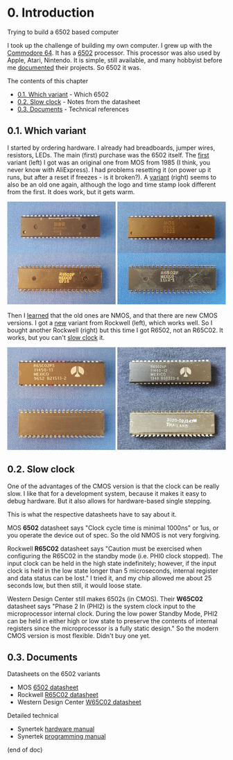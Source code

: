 # 0. Introduction

Trying to build a 6502 based computer

I took up the challenge of building my own computer.  I grew up with the [Commodore 64](https://en.wikipedia.org/wiki/Commodore_64). It has a [6502](https://en.wikipedia.org/wiki/MOS_Technology_6502) processor. This processor was also used by Apple, Atari, Nintendo. It is simple, still available, and many hobbyist before me [documented](http://6502.org/) their projects. So 6502 it was.

The contents of this chapter

- [0.1. Which variant](#01-Which-variant) - Which 6502
- [0.2. Slow clock](#02-Slow-clock) - Notes from the datasheet
- [0.3. Documents](#03-Documents) - Technical references

## 0.1. Which variant

I started by ordering hardware. I already had breadboards, jumper wires, resistors, LEDs. The main (first) purchase was the 6502 itself. The [first](https://www.aliexpress.com/item/32929325067.html) variant (left) I got was an original one from MOS from 1985 (I think, you never know with AliExpress). I had problems resetting it (on power up it runs, but after a reset if freezes - is it broken?).
A [variant](https://www.aliexpress.com/item/32841499879.html) (right) seems to also be an old one again, although the logo and time stamp look different from the first. It does work, but it gets warm.

[![6502 variant 1](6502-1s.jpg)](6502-1.png) [![6502 variant 3](6502-3s.jpg)](6502-3.png)

Then I [learned](http://wilsonminesco.com/NMOS-CMOSdif/) that the old ones are NMOS, and that there are new CMOS versions. I got a [new](https://www.aliexpress.com/item/32990938828.html) variant from Rockwell (left), which works well. So I bought another Rockwell (right) but this time I got R6502, not an R65C02. It works, but you can't [slow clock](#03-Slow-clock) it.

[![6502 variant 2](6502-2s.jpg)](6502-2.png) [![6502 variant 4](6502-4s.jpg)](6502-4.png)

## 0.2. Slow clock

One of the advantages of the CMOS version is that the clock can be really slow. I like that for a development system, because it makes it easy to debug hardware. But it also allows for hardware-based single stepping.

This is what the respective datasheets have to say about it.

MOS **6502** datasheet says "Clock cycle time is minimal 1000ns" or 1us, or you operate the device out of spec. So the old NMOS is not very forgiving.

Rockwell **R65C02** datasheet says "Caution must be exercised when configuring the R65C02 in the standby mode (i.e. PHI0 clock stopped). The input clock can be held in the high state indefinitely; however, if the input clock is held in the low state longer than 5 microseconds, internal register and data status can be lost." I tried it, and my chip allowed me about 25 seconds low, but then still, it would loose state.

Western Design Center still makes 6502s (in CMOS). Their **W65C02** datasheet says "Phase 2 In (PHI2) is the system clock input to the microprocessor internal clock. During the low power Standby Mode, PHI2 can be held in either high or low state to preserve the contents of internal registers since the microprocessor is a fully static design." So the modern CMOS version is most flexible. Didn't buy one yet.

## 0.3. Documents

Datasheets on the 6502 variants

- MOS [6502 datasheet](https://www.mdawson.net/vic20chrome/cpu/mos_6500_mpu_preliminary_may_1976.pdf)
- Rockwell [R65C02 datasheet](https://www.usbid.com/assets/datasheets/15/rockwell.pdf)
- Western Design Center [W65C02 datasheet](https://www.mouser.com/datasheet/2/436/w65c02s-2572.pdf)

Detailed technical

- Synertek [hardware manual](http://archive.6502.org/datasheets/synertek_hardware_manual.pdf)
- Synertek [programming manual](http://archive.6502.org/datasheets/synertek_programming_manual.pdf)

(end of doc)
